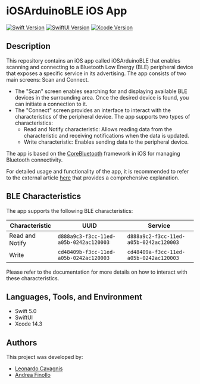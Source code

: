 # iOSArduinoBLE iOS App

[![Swift Version](https://img.shields.io/badge/Swift-5.0-orange.svg)](https://swift.org)
[![SwiftUI Version](https://img.shields.io/badge/SwiftUI-2.0-green.svg)](https://developer.apple.com/documentation/swiftui)
[![Xcode Version](https://img.shields.io/badge/Xcode-14.3-blue.svg)](https://developer.apple.com/xcode/)

## Description

This repository contains an iOS app called iOSArduinoBLE that enables scanning and connecting to a Bluetooth Low Energy (BLE) peripheral device that exposes a specific service in its advertising. The app consists of two main screens: Scan and Connect.

- The "Scan" screen enables searching for and displaying available BLE devices in the surrounding area. Once the desired device is found, you can initiate a connection to it.
- The "Connect" screen provides an interface to interact with the characteristics of the peripheral device. The app supports two types of characteristics:
  - Read and Notify characteristic: Allows reading data from the characteristic and receiving notifications when the data is updated.
  - Write characteristic: Enables sending data to the peripheral device.

The app is based on the [CoreBluetooth](https://developer.apple.com/documentation/corebluetooth) framework in iOS for managing Bluetooth connectivity.

For detailed usage and functionality of the app, it is recommended to refer to the external article [here](link_to_article) that provides a comprehensive explanation.

## BLE Characteristics

The app supports the following BLE characteristics:

| Characteristic           | UUID                                     | Service                                   |
| ------------------------ | ---------------------------------------- | ----------------------------------------- |
| Read and Notify           | `d888a9c3-f3cc-11ed-a05b-0242ac120003`   | `d888a9c2-f3cc-11ed-a05b-0242ac120003`   |
| Write                     | `cd48409b-f3cc-11ed-a05b-0242ac120003`   | `cd48409a-f3cc-11ed-a05b-0242ac120003`   |

Please refer to the documentation for more details on how to interact with these characteristics.

## Languages, Tools, and Environment

- Swift 5.0
- SwiftUI
- Xcode 14.3

## Authors

This project was developed by:
- [Leonardo Cavagnis](https://github.com/leonardocavagnis)
- [Andrea Finollo](https://github.com/DrAma999)
